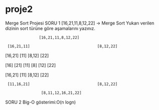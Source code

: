 # proje2
Merge Sort Projesi
SORU 1
[16,21,11,8,12,22] -> Merge Sort
Yukarı verilen dizinin sort türüne göre aşamalarını yazınız.

                   [16,21,11,8,12,22] 
                   
     [16,21,11]                              [8,12,22] 
  [16,21]      [11]                        [8,12]      [22] 

[16]   [21]     [11]                     [8]   [12]     [22]

 [16,21]      [11]                         [8,12]      [22] 
 
     [11,16,21]                              [8,12,22]
     
                    [8,11,12,16,21,22] 
                    
SORU 2
Big-O gösterimi:O(n logn)
